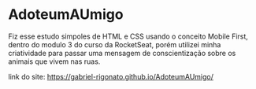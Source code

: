 # AdoteumAUmigo

Fiz esse estudo simpoles de HTML e CSS usando o conceito Mobile First, dentro do modulo 3 do curso da RocketSeat, porém utilizei minha criatividade para passar uma mensagem de conscientização sobre os animais que vivem nas ruas.

link do site:  https://gabriel-rigonato.github.io/AdoteumAUmigo/
